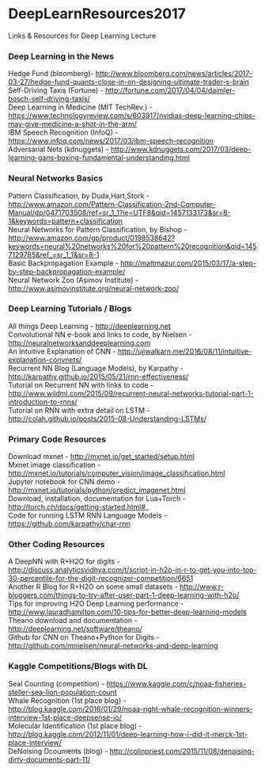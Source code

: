 # DeepLearnResources2017
Links &amp; Resources for Deep Learning Lecture

### Deep Learning in the News ###
Hedge Fund (bloomberg)- http://www.bloomberg.com/news/articles/2017-03-27/hedge-fund-quants-close-in-on-designing-ultimate-trader-s-brain <BR>
Self-Driving Taxis (Fortune) - http://fortune.com/2017/04/04/daimler-bosch-self-driving-taxis/ <BR>
Deep Learning in Medicine (MIT TechRev.) - https://www.technologyreview.com/s/603917/nvidias-deep-learning-chips-may-give-medicine-a-shot-in-the-arm/ <BR>
IBM Speech Recognition (InfoQ) - https://www.infoq.com/news/2017/03/ibm-speech-recognition <BR>
Adversarial Nets (kdnuggets) - http://www.kdnuggets.com/2017/03/deep-learning-gans-boxing-fundamental-understanding.html <BR>

### Neural Networks Basics
Pattern Classification, by Duda,Hart,Stork - http://www.amazon.com/Pattern-Classification-2nd-Computer-Manual/dp/0471703508/ref=sr_1_1?ie=UTF8&qid=1457133173&sr=8-1&keywords=pattern+classification <BR>
Neural Networks for Pattern Classification, by Bishop - http://www.amazon.com/gp/product/0198538642?keywords=neural%20networks%20for%20pattern%20recognition&qid=1457129785&ref_=sr_1_1&sr=8-1 <BR>
Basic Backpropagation Example - http://mattmazur.com/2015/03/17/a-step-by-step-backpropagation-example/ <BR>
Neural Network Zoo (Asimov Institute) - http://www.asimovinstitute.org/neural-network-zoo/ <BR>

### Deep Learning Tutorials / Blogs
All things Deep Learning - http://deeplearning.net <BR>
Convolutional NN e-book and links to code, by Nielsen - http://neuralnetworksanddeeplearning.com <BR>
An Intuitive Explanation of CNN - http://ujjwalkarn.me/2016/08/11/intuitive-explanation-convnets/ <BR>
Recurrent NN Blog (Language Models), by Karpathy - http://karpathy.github.io/2015/05/21/rnn-effectiveness/ <BR>
Tutorial on Recurrent NN with links to code - http://www.wildml.com/2015/09/recurrent-neural-networks-tutorial-part-1-introduction-to-rnns/ <BR>
Tutorial on RNN with extra detail on LSTM - http://colah.github.io/posts/2015-08-Understanding-LSTMs/ <BR>

### Primary Code Resources ###
Download mxnet - http://mxnet.io/get_started/setup.html <BR>
Mxnet image classification - http://mxnet.io/tutorials/computer_vision/image_classification.html <BR>
Jupyter notebook for CNN demo - http://mxnet.io/tutorials/python/predict_imagenet.html <BR>
Download, installation, documentation for Lua+Torch - http://torch.ch/docs/getting-started.html#_ <BR>
Code for running LSTM RNN Language Models - https://github.com/karpathy/char-rnn <BR>

### Other Coding Resources
A DeepNN with R+H2O for digits - http://discuss.analyticsvidhya.com/t/script-in-h2o-in-r-to-get-you-into-top-30-percentile-for-the-digit-recognizer-competition/6651 <BR>
Another R Blog for R+H2O on some small datasets - http://www.r-bloggers.com/things-to-try-after-user-part-1-deep-learning-with-h2o/ <BR>
Tips for improving H2O Deep Learning performance - http://www.lauradhamilton.com/10-tips-for-better-deep-learning-models <BR>
Theano download and documentation - http://deeplearning.net/software/theano/ <BR>
Github for CNN on Theano+Python for Digits - http://github.com/mnielsen/neural-networks-and-deep-learning <BR>

### Kaggle Competitions/Blogs with DL 
Seal Counting (competition) - https://www.kaggle.com/c/noaa-fisheries-steller-sea-lion-population-count <BR>
Whale Recognition (1st place blog) - http://blog.kaggle.com/2016/01/29/noaa-right-whale-recognition-winners-interview-1st-place-deepsense-io/ <BR>
Molecular Identification (1st place blog) - http://blog.kaggle.com/2012/11/01/deep-learning-how-i-did-it-merck-1st-place-interview/ <BR>
DeNoising Dcouments (blog) - http://colinpriest.com/2015/11/08/denoising-dirty-documents-part-11/ <BR>
